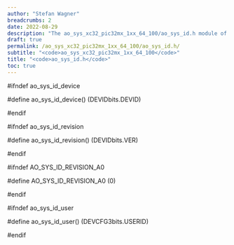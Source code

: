 ```yaml
---
author: "Stefan Wagner"
breadcrumbs: 2
date: 2022-08-29
description: "The ao_sys_xc32_pic32mx_1xx_64_100/ao_sys_id.h module of the ao real-time operating system."
draft: true
permalink: /ao_sys_xc32_pic32mx_1xx_64_100/ao_sys_id.h/ 
subtitle: "<code>ao_sys_xc32_pic32mx_1xx_64_100</code>"
title: "<code>ao_sys_id.h</code>"
toc: true
---
```


#ifndef ao_sys_id_device

#define ao_sys_id_device()      (DEVIDbits.DEVID)

#endif

#ifndef ao_sys_id_revision

#define ao_sys_id_revision()    (DEVIDbits.VER)

#endif

#ifndef AO_SYS_ID_REVISION_A0

#define AO_SYS_ID_REVISION_A0   (0)

#endif

#ifndef ao_sys_id_user

#define ao_sys_id_user()        (DEVCFG3bits.USERID)

#endif

